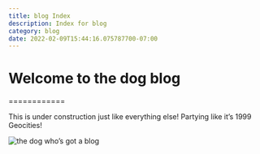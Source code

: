```yaml
---
title: blog Index
description: Index for blog
category: blog
date: 2022-02-09T15:44:16.075787700-07:00
---
```


# Welcome to the dog blog

============

This is under construction just like everything else! Partying like it’s 1999 Geocities!

![the dog who’s got a blog](/img/E_28Zy2VEAs6bZK.jpg)
